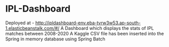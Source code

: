 # IPL-Dashboard

Deployed at - http://ipldashboard-env.eba-tvrw3w53.ap-south-1.elasticbeanstalk.com/#/
A Dashboard which displays the stats of IPL matches between 2008-2020
A Kaggle CSV file has been inserted into the Spring in memory database using Spring Batch
